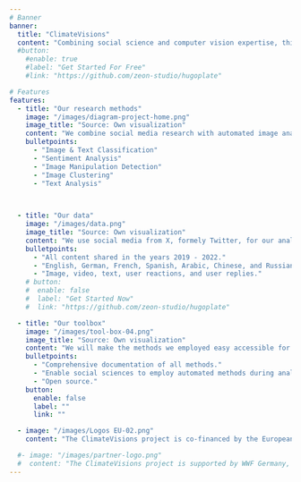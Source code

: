 ```yaml
---
# Banner
banner:
  title: "ClimateVisions"
  content: "Combining social science and computer vision expertise, this project aims to understand which climate change-related images prevail on social media and what kind of reactions and emotions they elicit in debates among social media users."
  #button:
    #enable: true
    #label: "Get Started For Free"
    #link: "https://github.com/zeon-studio/hugoplate"

# Features
features:
  - title: "Our research methods"
    image: "/images/diagram-project-home.png"
    image_title: "Source: Own visualization"
    content: "We combine social media research with automated image analyses. Among others we use the following methods:"
    bulletpoints:
      - "Image & Text Classification"
      - "Sentiment Analysis"
      - "Image Manipulation Detection"
      - "Image Clustering"
      - "Text Analysis"
    


  - title: "Our data"
    image: "/images/data.png"
    image_title: "Source: Own visualization"
    content: "We use social media from X, formely Twitter, for our analyses. To this end, we have downloaded material encompassing:"
    bulletpoints:
      - "All content shared in the years 2019 - 2022."
      - "English, German, French, Spanish, Arabic, Chinese, and Russian."
      - "Image, video, text, user reactions, and user replies."
    # button:
    #  enable: false
    #  label: "Get Started Now"
    #  link: "https://github.com/zeon-studio/hugoplate"

  - title: "Our toolbox"
    image: "/images/tool-box-04.png"
    image_title: "Source: Own visualization"
    content: "We will make the methods we employed easy accessible for other social science research project in creating a toolbox."
    bulletpoints:
      - "Comprehensive documentation of all methods."
      - "Enable social sciences to employ automated methods during analyses."
      - "Open source."
    button:
      enable: false
      label: ""
      link: ""

  - image: "/images/Logos EU-02.png"
    content: "The ClimateVisions project is co-financed by the European Union and the Bundesministeriums für Bildung und Forschung (BMBF)."

  #- image: "/images/partner-logo.png"
  #  content: "The ClimateVisions project is supported by WWF Germany, Munich Data Science Institute, and the Intergovernmental Panel on #Climate Change."
---
```

